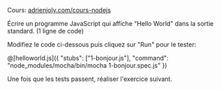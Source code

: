 Cours: [adrienjoly.com/cours-nodejs](https://adrienjoly.com/cours-nodejs/)

<!-- Code source: [GitHub](https://github.com/adrienjoly/playground-r8m63hre). -->

Écrire un programme JavaScript qui affiche "Hello World" dans la sortie standard. (1 ligne de code)

Modifiez le code ci-dessous puis cliquez sur "Run" pour le tester:

@[helloworld.js]({
  "stubs": ["1-bonjour.js"],
  "command": "node_modules/mocha/bin/mocha 1-bonjour.spec.js"
})

Une fois que les tests passent, réaliser l'exercice suivant.
